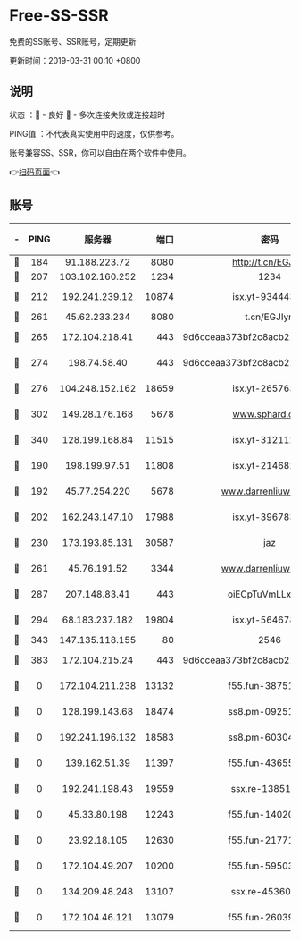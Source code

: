 # Free-SS-SSR

免费的SS账号、SSR账号，定期更新

更新时间：2019-03-31 00:10 +0800

## 说明

状态     ：🙂 - 良好 🙁 - 多次连接失败或连接超时

PING值   ：不代表真实使用中的速度，仅供参考。

账号兼容SS、SSR，你可以自由在两个软件中使用。

👉[扫码页面](https://liesauer.github.io/Free-SS-SSR/)👈

## 账号

|-|PING|服务器|端口|密码|加密方式|区域|
|:----:|:----:|:-----:|-----:|:----:|:----:|:----:|
|🙂|184|91.188.223.72|8080|http://t.cn/EGJIyrl|rc4-md5|RU|
|🙂|207|103.102.160.252|1234|1234|rc4-md5|JP|
|🙂|212|192.241.239.12|10874|isx.yt-93444361|aes-256-cfb|US|
|🙂|261|45.62.233.234|8080|t.cn/EGJIyrl|rc4-md5|CA|
|🙂|265|172.104.218.41|443|9d6cceaa373bf2c8acb22e60b6a58be6|aes-256-cfb|US|
|🙂|274|198.74.58.40|443|9d6cceaa373bf2c8acb22e60b6a58be6|aes-256-cfb|US|
|🙂|276|104.248.152.162|18659|isx.yt-26576357|aes-256-cfb|SG|
|🙂|302|149.28.176.168|5678|www.sphard.com|aes-256-cfb|AU|
|🙂|340|128.199.168.84|11515|isx.yt-31211205|aes-256-cfb|SG|
|🙂|190|198.199.97.51|11808|isx.yt-21468252|aes-256-cfb|US|
|🙂|192|45.77.254.220|5678|www.darrenliuwei.com|aes-256-cfb|SG|
|🙂|202|162.243.147.10|17988|isx.yt-39678389|aes-256-cfb|US|
|🙂|230|173.193.85.131|30587|jaz|aes-256-cfb|US|
|🙂|261|45.76.191.52|3344|www.darrenliuwei.com|aes-256-cfb|JP|
|🙂|287|207.148.83.41|443|oiECpTuVmLLxk4Ts|aes-256-cfb|AU|
|🙂|294|68.183.237.182|19804|isx.yt-56467810|aes-256-cfb|SG|
|🙂|343|147.135.118.155|80|2546|chacha20|US|
|🙁|383|172.104.215.24|443|9d6cceaa373bf2c8acb22e60b6a58be6|aes-256-cfb|US|
|🙁|0|172.104.211.238|13132|f55.fun-38751809|aes-256-cfb|US|
|🙁|0|128.199.143.68|18474|ss8.pm-09251863|aes-256-cfb|SG|
|🙁|0|192.241.196.132|18583|ss8.pm-60304703|aes-256-cfb|US|
|🙁|0|139.162.51.39|11397|f55.fun-43655311|aes-256-cfb|SG|
|🙁|0|192.241.198.43|19559|ssx.re-13851105|aes-256-cfb|US|
|🙁|0|45.33.80.198|12243|f55.fun-14020939|aes-256-cfb|US|
|🙁|0|23.92.18.105|12630|f55.fun-21771517|aes-256-cfb|US|
|🙁|0|172.104.49.207|10200|f55.fun-59503435|aes-256-cfb|SG|
|🙁|0|134.209.48.248|13107|ssx.re-45360921|aes-256-cfb|US|
|🙁|0|172.104.46.121|13079|f55.fun-26039696|aes-256-cfb|SG|
